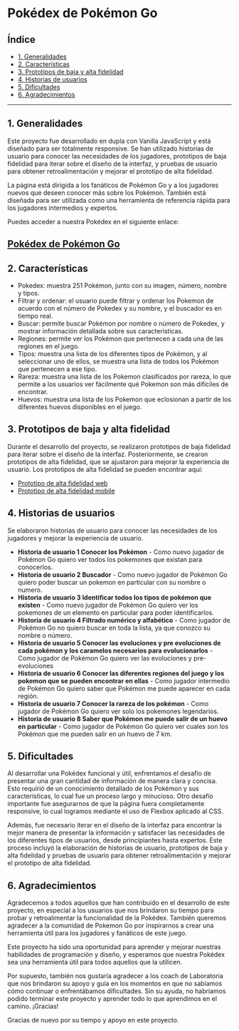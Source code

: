 # Pokédex de Pokémon Go

## Índice
* [1. Generalidades](#1-generalidades)
* [2. Características](#2-características)
* [3. Prototipos de baja y alta fidelidad](#3-prototipos-de-baja-y-alta-fidelidad)
* [4. Historias de usuarios](#4-historias-de-usuarios)
* [5. Dificultades](#5-dificultades)
* [6. Agradecimientos](#6-agradecimientos)
***


## 1. Generalidades
Este proyecto fue desarrollado en dupla con Vanilla JavaScript y está diseñado para ser totalmente responsive. Se han utilizado historias de usuario para conocer las necesidades de los jugadores, prototipos de baja fidelidad para iterar sobre el diseño de la interfaz, y pruebas de usuario para obtener retroalimentación y mejorar el prototipo de alta fidelidad.

La página está dirigida a los fanáticos de Pokémon Go y a los jugadores nuevos que deseen conocer más sobre los Pokémon. También está diseñada para ser utilizada como una herramienta de referencia rápida para los jugadores intermedios y expertos.

Puedes acceder a nuestra Pokédex en el siguiente enlace:

## [Pokédex de Pokémon Go](https://lizetteperez.github.io/Data-Lovers-PokemonGo/src/index.html)


## 2. Características

* Pokedex:  muestra 251 Pokémon, junto con su imagen, número, nombre y tipos. 
* Filtrar y ordenar: el usuario puede filtrar y ordenar los Pokemon de acuerdo con el número de Pokedex y su nombre, y el buscador es en tiempo real.
* Buscar:  permite buscar Pokémon por nombre o número de Pokedex, y mostrar información detallada sobre sus características.
* Regiones: permite ver los Pokémon que pertenecen a cada una de las regiones en el juego.
* Tipos: muestra una lista de los diferentes tipos de Pokémon, y al seleccionar uno de ellos, se muestra una lista de todos los Pokémon que pertenecen a ese tipo.
* Rareza: muestra una lista de los Pokemon clasificados por rareza, lo que permite a los usuarios ver fácilmente qué Pokemon son más difíciles de encontrar.
* Huevos: muestra una lista de los Pokemon que eclosionan a partir de los diferentes huevos disponibles en el juego.

## 3. Prototipos de baja y alta fidelidad

Durante el desarrollo del proyecto, se realizaron prototipos de baja fidelidad para iterar sobre el diseño de la interfaz. Posteriormente, se crearon prototipos de alta fidelidad, que se ajustaron para mejorar la experiencia de usuario. Los prototipos de alta fidelidad se pueden encontrar aquí:
* [Prototipo de alta fidelidad web](https://www.figma.com/file/Cys7vK3QAjZmQvaYtPtwm2/Prototipo-Pok%C3%A9mon?node-id=0%3A1&t=rIJSBEnOSqyoANes-1)
* [Prototipo de alta fidelidad mobile](https://www.figma.com/file/Cys7vK3QAjZmQvaYtPtwm2/Prototipo-Pok%C3%A9mon?node-id=49%3A108&t=rIJSBEnOSqyoANes-1)

## 4. Historias de usuarios

Se elaboraron historias de usuario para conocer las necesidades de los jugadores y mejorar la experiencia de usuario.

* **Historia de usuario 1 Conocer los Pokémon** - Como nuevo jugador de Pokémon Go quiero ver todos los pokemones que existan para conocerlos.
* **Historia de usuario 2 Buscador** - Como nuevo jugador de Pokémon Go quiero poder buscar un pokemon en particular con su nombre o numero.
* **Historia de usuario 3 Identificar todos los tipos de pokémon que existen** - Como nuevo jugador de Pokémon Go quiero ver los pokemones de un elemento en particular para poder identificarlos.
* **Historia de usuario 4 Filtrado numérico y alfabético** - Como jugador de Pokémon Go no quiero buscar en toda la lista, ya que conozco su nombre o número.
* **Historia de usuario 5 Conocer las evoluciones y pre evoluciones de cada pokémon y los caramelos necesarios para evolucionarlos** - Como jugador de Pokémon Go quiero ver las evoluciones y pre-evoluciones
* **Historia de usuario 6 Conocer las diferentes regiones del juego y los pokemon que se pueden encontrar en ellas** - Como jugador intermedio de Pokémon Go quiero saber que Pokémon me puede aparecer en cada región.
* **Historia de usuario 7 Conocer la rareza de los pokémon** - Como jugador de Pokémon Go quiero ver solo los pokemones legendarios.
* **Historia de usuario 8 Saber que Pokémon me puede salir de un huevo en particular** - Como jugador de Pokémon Go quiero ver cuales son los Pokémon que me pueden salir en un huevo de 7 km.


## 5. Dificultades

Al desarrollar una Pokédex funcional y útil, enfrentamos el desafío de presentar una gran cantidad de información de manera clara y concisa. Esto requirió de un conocimiento detallado de los Pokémon y sus características, lo cual fue un proceso largo y minucioso. Otro desafío importante fue asegurarnos de que la página fuera completamente responsive, lo cual logramos mediante el uso de Flexbox aplicado al CSS.

Además, fue necesario iterar en el diseño de la interfaz para encontrar la mejor manera de presentar la información y satisfacer las necesidades de los diferentes tipos de usuarios, desde principiantes hasta expertos. Este proceso incluyó la elaboración de historias de usuario, prototipos de baja y alta fidelidad y pruebas de usuario para obtener retroalimentación y mejorar el prototipo de alta fidelidad.



## 6. Agradecimientos

Agradecemos a todos aquellos que han contribuido en el desarrollo de este proyecto, en especial a los usuarios que nos brindaron su tiempo para probar y retroalimentar la funcionalidad de la Pokédex. También queremos agradecer a la comunidad de Pokemon Go por inspirarnos a crear una herramienta útil para los jugadores y fanáticos de este juego.

Este proyecto ha sido una oportunidad para aprender y mejorar nuestras habilidades de programación y diseño, y esperamos que nuestra Pokédex sea una herramienta útil para todos aquellos que la utilicen.

Por supuesto, también nos gustaría agradecer a los coach de Laboratoria que nos brindaron su apoyo y guía en los momentos en que no sabíamos cómo continuar o enfrentábamos dificultades. Sin su ayuda, no habríamos podido terminar este proyecto y aprender todo lo que aprendimos en el camino. ¡Gracias!

Gracias de nuevo por su tiempo y apoyo en este proyecto.
